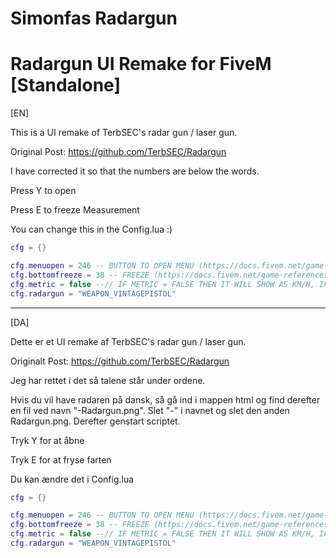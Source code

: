 # Simonfas Radargun
# Radargun UI Remake for FiveM [Standalone]

[EN]

This is a UI remake of TerbSEC's radar gun / laser gun. 

Original Post: https://github.com/TerbSEC/Radargun

I have corrected it so that the numbers are below the words.

Press Y to open

Press E to freeze Measurement

You can change this in the Config.lua :)

 ```lua
cfg = {}

cfg.menuopen = 246 -- BUTTON TO OPEN MENU (https://docs.fivem.net/game-references/controls/)
cfg.bottomfreeze = 38 -- FREEZE (https://docs.fivem.net/game-references/controls/)
cfg.metric = false --// IF METRIC = FALSE THEN IT WILL SHOW AS KM/H, IF METRIC = TRUE, THEN IT WILL CHANGE TO MPH
cfg.radargun = "WEAPON_VINTAGEPISTOL"
```

--------------------

[DA]

Dette er et UI remake af TerbSEC's radar gun / laser gun. 

Originalt Post: https://github.com/TerbSEC/Radargun

Jeg har rettet i det så talene står under ordene.

Hvis du vil have radaren på dansk, så gå ind i mappen html og find derefter en fil ved navn "-Radargun.png". Slet "-" i navnet og slet den anden Radargun.png. Derefter genstart scriptet.

Tryk Y for at åbne

Tryk E for at fryse farten

Du kan ændre det i Config.lua

 ```lua
cfg = {}

cfg.menuopen = 246 -- BUTTON TO OPEN MENU (https://docs.fivem.net/game-references/controls/)
cfg.bottomfreeze = 38 -- FREEZE (https://docs.fivem.net/game-references/controls/)
cfg.metric = false --// IF METRIC = FALSE THEN IT WILL SHOW AS KM/H, IF METRIC = TRUE, THEN IT WILL CHANGE TO MPH
cfg.radargun = "WEAPON_VINTAGEPISTOL"
```
